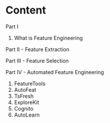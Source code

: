 # Content

Part I

1. What is Feature Engineering

Part II - Feature Extraction



Part III - Feature Selection

Part IV - Automated Feature Engineering

1. FeatureTools
2. AutoFeat
3. TsFresh
4. ExploreKit
5. Cognito
6. AutoLearn



